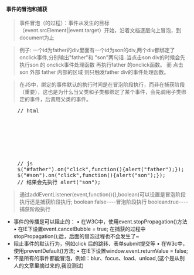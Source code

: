 ####  事件的冒泡和捕获
>事件冒泡（的过程）：事件从发生的目标（event.srcElement||event.target）开始，沿着文档逐层向上冒泡，到document为止

>例子:  一个id为father的div里面有一个id为son的div,两个div都绑定了onclick事件,分别输出"father"和
"son"两句话 .当点击son div的时候会先执行son 的 onclick事件处理函数 再执行father 的onclick函数。
而 点击son 外部 father 内部的区域 则只触发father div的事件处理函数。

> 在JS中，绑定的事件默认的执行时间是在冒泡阶段执行，而非在捕获阶段（重要），这也是为什么当父类和子类都绑定了某个事件，会先调用子类绑定的事件，后调用父类的事件。
<pre>
    // html
    <div id="father">
        <div id="son">
        </div>
    </div>
    // js
    $("#father").on("click",function(){alert("father");});
    $("#son").on("click",function(){alert("son");});
    // 结果会先执行 alert("son");
</pre>
> 通过addEventListener(event,function(){},boolean)可以设置是冒泡阶段执行还是捕获阶段执行;
boolean:false----冒泡阶段执行
boolean:true----捕获阶段执行

- 事件的传播是可以阻止的：
• 在W3C中，使用event.stopPropagation()方法
• 在IE下设置event.cancelBubble = true;
在捕获的过程中stopPropagation();后，后面的冒泡过程也不会发生了~
- 阻止事件的默认行为，例如click <a>后的跳转、表单submit提交等
• 在W3c中，使用preventDefault()方法;
• 在IE下设置window.event.returnValue = false;
- 不是所有的事件都能冒泡，例如：blur、focus、load、unload,(这个是从别人的文章里摘过来的,我没测试)